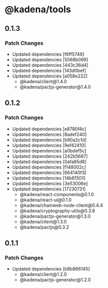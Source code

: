 # @kadena/tools

## 0.1.3

### Patch Changes

- Updated dependencies \[f6ff5749]
- Updated dependencies \[5068b099]
- Updated dependencies \[443c36d4]
- Updated dependencies \[143d0bef]
- Updated dependencies \[a058e222]
  - @kadena/client\@1.4.0
  - @kadena/pactjs-generator\@1.4.0

## 0.1.2

### Patch Changes

- Updated dependencies \[e8780f4c]
- Updated dependencies \[8adef240]
- Updated dependencies \[b90a2c1d]
- Updated dependencies \[9ef42410]
- Updated dependencies \[a0bdef5c]
- Updated dependencies \[242b5687]
- Updated dependencies \[0afa85d8]
- Updated dependencies \[f148002c]
- Updated dependencies \[664140f3]
- Updated dependencies \[14b81501]
- Updated dependencies \[3e53006e]
- Updated dependencies \[17230731]
  - @kadena/react-components\@0.1.0
  - @kadena/react-ui\@0.1.0
  - @kadena/chainweb-node-client\@0.4.4
  - @kadena/cryptography-utils\@0.3.8
  - @kadena/pactjs-generator\@1.3.0
  - @kadena/client\@1.3.0
  - @kadena/pactjs\@0.3.2

## 0.1.1

### Patch Changes

- Updated dependencies \[b8b866145]
  - @kadena/client\@1.2.0
  - @kadena/pactjs-generator\@1.2.0
